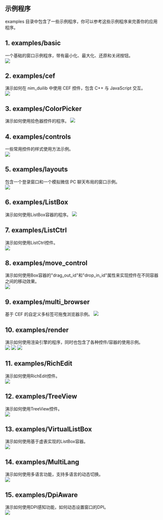 ﻿## 示例程序
examples 目录中包含了一些示例程序，你可以参考这些示例程序来完善你的应用程序。

## 1. examples/basic
一个基础的窗口示例程序，带有最小化、最大化、还原和关闭按钮。    
<img src="./Images/basic.png"/>

## 2. examples/cef
演示如何在 nim_duilib 中使用 CEF 控件，包含 C++ 与 JavaScript 交互。    
<img src="./Images/cef.png"/>

## 3. examples/ColorPicker
演示如何使用拾色器控件的程序。
<img src="./Images/ColorPicker.png"/>

## 4. examples/controls
一些常用控件的样式使用方法示例。    
<img src="./Images/controls.png"/>

## 5. examples/layouts
包含一个登录窗口和一个模拟微信 PC 聊天布局的窗口示例。    
<img src="./Images/layouts.png"/>

## 6. examples/ListBox
演示如何使用ListBox容器的程序。
<img src="./Images/ListBox.png"/>
    
## 7. examples/ListCtrl
演示如何使用ListCtrl控件。    
<img src="./Images/ListCtrl.png"/>

## 8. examples/move_control
演示如何使用Box容器的"drag_out_id"和"drop_in_id"属性来实现控件在不同容器之间的移动效果。    
<img src="./Images/move_control.png"/>
    
## 9. examples/multi_browser
基于 CEF 的自定义多标签可拖曳浏览器示例。
<img src="./Images/multi_browser.png"/>
    
## 10. examples/render
演示如何使用渲染引擎的程序，同时也包含了各种控件/容器的使用示例。    
<img src="./Images/render01.png"/>
<img src="./Images/render02.png"/>
<img src="./Images/render03.png"/>

## 11. examples/RichEdit
演示如何使用RichEdit控件。    
<img src="./Images/RichEdit.png"/>

## 12. examples/TreeView
演示如何使用TreeView控件。    
<img src="./Images/TreeView.png"/>
    
## 13. examples/VirtualListBox
演示如何使用基于虚表实现的ListBox容器。    
<img src="./Images/VirtualListBox.png"/>
    
## 14. examples/MultiLang
演示如何使用多语言功能，支持多语言的动态切换。    
<img src="./Images/MultiLang.png"/>

## 15. examples/DpiAware
演示如何使用DPI感知功能，如何动态设置窗口的DPI。    
<img src="./Images/DpiAware.png"/>
